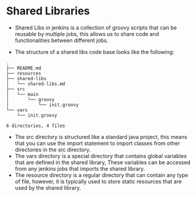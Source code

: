 # Shared Libraries

* Shared Libs in jenkins is a collection of groovy scripts that can be reusable by multiple jobs, this allows us to share code and functionalities between different jobs.

* The structure of a shared libs code base looks like the following:

```
.
├── README.md
├── resources
├── shared-libs
│   └── shared-libs.md
├── src
│   └── main
│       └── groovy
│           └── init.groovy
└── vars
    └── init.groovy

6 directories, 4 files
```

* The src directory is structured like a standard java project, this means that you can use the import statement to import classes from other directories in the src directory.
* The vars directory is a special directory that contains global variables that are defined in the shared library, These variables can be accessed from any jenkins jobs that imports the shared library.
* The resource directory is a regular directory that can contain any type of file, however, it is typically used to store static resources that are used by the shared library.


